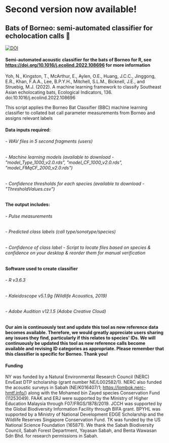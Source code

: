
#                                                 Second version now available!



## Bats of Borneo: semi-automated classifier for echolocation calls 🦇
[![DOI](https://zenodo.org/badge/DOI/10.5281/zenodo.4725680.svg)](https://doi.org/10.5281/zenodo.4725680)
#### Semi-automated acoustic classifier for the bats of Borneo for R, see https://doi.org/10.1016/j.ecolind.2022.108696 for more information 

Yoh, N., Kingston, T., McArthur, E., Aylen, O.E., Huang, J.C.C., Jinggong, E.R., Khan, F.A.A., Lee, B.P.Y.H., Mitchell, S.L.M., Bicknell, J.E.,
and Struebig, M.J. (2022). A machine learning framework to classify Southeast Asian echolocating bats, Ecological Indicators, 136.
doi:10.1016/j.ecolind.2022.108696 


This script applies the Borneo Bat Classifier (BBC) machine learning classifier to collated bat call parameter measurements from Borneo and assigns relevant labels
#### Data inputs required:
###### - WAV files in 5 second fragments (users)
###### - Machine learning models (available to download - "model_Type_1000_v2.0.rds", "model_CF_1000_v2.0.rds", "model_FMqCF_2000_v2.0.rds")
###### - Confidence thresholds for each species (available to download - "ThresholdValues.csv")

#### The output includes: 
###### - Pulse measurements 
###### - Predicted class labels (call type/sonotype/species) 
###### - Confidence of class label - Script to locate files based on species & confidence on your desktop & reorder them for manual verification

#### Software used to create classifier
###### - R v3.6.3
###### - Kaleidoscope v5.1.9g (Wildlife Acoustics, 2019)
###### - Adobe Audition v12.1.5 (Adobe Creative Cloud)

#### Our aim is continuously test and update this tool as new reference data becomes available. Therefore, we would greatly appreciate users sharing any issues they find, particularly if this relates to species' IDs. We will continuously be updated this tool as new reference calls become available and revising ID categories as appropriate. Please remember that this classifier is specific for Borneo. Thank you! 

#### Funding
NY was funded by a Natural Environmental Research Council (NERC) EnvEast DTP scholarship (grant number NE/L002582/1). NERC also funded the acoustic surveys in Sabah (NE/K016407/1; https://lombok.nerc-hmtf.info/) along with the Mohamed bin Zayed species Conservation Fund (11253049). FAAK and ERJ were supported by the Ministry of Higher Education Malaysia through F07/FRGS/1878/2019. JCCH was supported by the Global Biodiversity Information Facility through BIFA grant. BPYHL was supported by a Ministry of National Development EDGE Scholarship and the Wildlife Reserves Singapore Conservation Fund. TK was funded by the US National Science Foundation (165871). We thank the Sabah Biodiversity Council, Sabah Forest Department, Yayasan Sabah, and Benta Wawasan Sdn Bhd. for research permissions in Sabah. 

